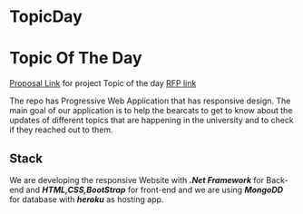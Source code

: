 # TopicDay

# Topic Of The Day

 [Proposal Link](https://github.com/NaveenTanuku/Topic-of-the-Day-2B) for project Topic of the day [RFP link](https://github.com/Rohitreddz/Topic-of-the-Day)

The repo has Progressive Web Application that has responsive design. The main goal of our application is to help the bearcats to get to know about the updates of different topics that are happening in the university and to check if they reached out to them.
## Stack

We are developing the responsive Website with ***.Net Framework*** for Back-end and ***HTML,CSS,BootStrap*** for front-end  and we are using ***MongoDD*** for database with ***heroku*** as hosting app.
